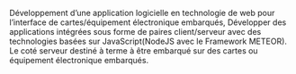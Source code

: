 Développement d’une application logicielle en technologie de
web pour l’interface de cartes/équipement électronique embarqués, Développer des applications intégrées sous forme de paires client/serveur avec des technologies basées sur JavaScript(NodeJS avec le Framework METEOR). Le coté serveur destiné à terme à être embarqué sur des cartes ou équipement électronique embarqués.

